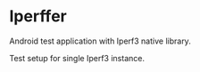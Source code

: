 # Iperffer

Android test application with Iperf3 native library. 

Test setup for single Iperf3 instance.
